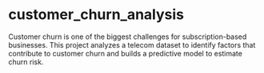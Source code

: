 # customer_churn_analysis
Customer churn is one of the biggest challenges for subscription-based businesses. This project analyzes a telecom dataset to identify factors that contribute to customer churn and builds a predictive model to estimate churn risk.
